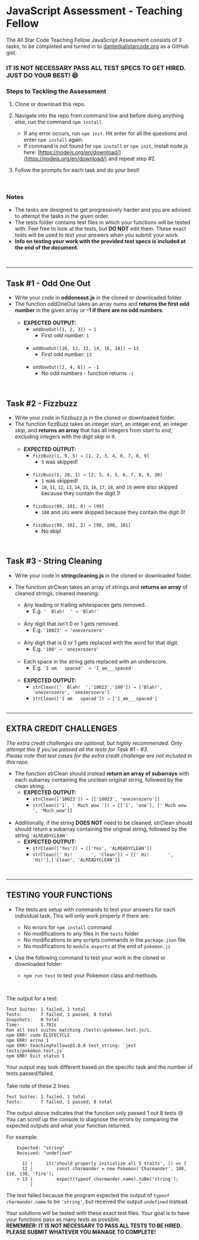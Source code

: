# JavaScript Assessment - Teaching Fellow 

The All Star Code Teaching Fellow JavaScript Assessment consists of 3 tasks, to be completed and turned in to dante@allstarcode.org as a GitHub gist.

### **IT IS NOT NECESSARY PASS ALL TEST SPECS TO GET HIRED. JUST DO YOUR BEST! :smile:**

### Steps to Tackling the Assessment
1. Clone or download this repo.

2. Navigate into the repo from command line and before doing anything else, run the command `npm install`.
    - If any error occurs, run `npm init`. Hit enter for all the questions and enter `npm install` again.
    - If command is not found for `npm install` or `npm init`, install node.js here: [https://nodejs.org/en/download/](https://nodejs.org/en/download/) and repeat step #2. 

3. Follow the prompts for each task and do your best!
<br>

### Notes
- The tasks are designed to get progressively harder and you are advised to attempt the tasks in the given order.
- The tests folder contains test files in which your functions will be tested with. Feel free to look at the tests, but **DO NOT** edit them. These exact tests will be used to test your answers when you submit your work.
- **Info on testing your work with the provided test specs is included at the end of the document.**  
<br>

---

## Task #1 - Odd One Out
- Write your code in **oddoneout.js** in the cloned or downloaded folder.
- The function oddOneOut takes an array *nums* and **returns the first odd number** in the given array or **-1 if there are no odd numbers**.
    <br><br>
    - **EXPECTED OUTPUT:**
        - `oddOneOut([1, 2, 3]) → 1`
            - First odd number: `1` 
            <br>
        - `oddOneOut([10, 12, 13, 14, 16, 18]) → 13`
            - First odd number: `13` 
            <br>
        - `oddOneOut([2, 4, 6]) → -1`
            - No odd numbers - function returns `-1` 

<br>

## Task #2 - Fizzbuzz
- Write your code in fizzbuzz.js in the cloned or downloaded folder. 
- The function fizzBuzz takes an integer *start*, an integer *end*, an integer *skip*, and **returns an array** that has all integers from *start* to *end*, excluding integers with the digit *skip* in it.
    <br><br>
    - **EXPECTED OUTPUT:**
        - `fizzBuzz(1, 9, 5) → [1, 2, 3, 4, 6, 7, 8, 9]`
            - `5` was skipped!
            <br>
        - `fizzBuzz(1, 20, 1) → [2, 3, 4, 5, 6, 7, 8, 9, 20]`
            - `1` was skipped!
            - `10`, `11`, `12`, `13`, `14`, `15`, `16`, `17`, `18`, and `19` were also skipped because they contain the digit 1!
            <br>
        - `fizzBuzz(99, 101, 0) → [99]`
            - `100` and `101` were skipped because they contain the digit 0!
            <br>
        - `fizzBuzz(99, 101, 2) → [99, 100, 101]`
            - No skip!

<br>

## Task #3 - String Cleaning
- Write your code in **stringcleaning.js** in the cloned or downloaded folder.
- The function strClean takes an array of strings and **returns an array** of cleaned strings, cleaned meaning:
    - Any leading or trailing whitespaces gets removed.
        - E.g. `'  Blah!  ' → 'Blah!'`
        <br>
    - Any digit that isn't 0 or 1 gets removed.
        - E.g. `'10023' → 'onezerozero'`
        <br>
    - Any digit that is 0 or 1 gets replaced with the word for that digit.
        - E.g. `'100' → 'onezerozero'`
        <br>
    - Each space in the string gets replaced with an underscore. 
        - E.g. `'I am   spaced'  → 'I_am___spaced'`
    <br><br>
    - **EXPECTED OUTPUT:**
        - `strClean(['  Blah!  ','10023','100']) → ['Blah!', 'onezerozero', 'onezerozero']`
        - `strClean(['I am   spaced']) → ['I_am___spaced']`


    <br>

---

## EXTRA CREDIT CHALLENGES
*The extra credit challenges are optional, but highly recommended. Only attempt this if you've passed all the tests for Task #1 - #3.
    <br>
Please note that test cases for the extra credit challenge are not included in this repo.*
- The function strClean should instead **return an array of subarrays** with each subarray containing the unclean original string, followed by the clean string.
    <br>
    - **EXPECTED OUTPUT:**
        - `strClean(['10023']) → [['10023', 'onezerozero']]`
        - `strClean(['1', ' Much wow ']) → [['1', 'one'], [' Much wow ', 'Much_wow']]`
        <br>
- Additionally, if the string **DOES NOT** need to be cleaned, strClean should should return a subarray containing the original string, followed by the string `'ALREADYCLEAN'`
    <br>
    - **EXPECTED OUTPUT:**
        - `strClean(['Yes']) → [['Yes', 'ALREADYCLEAN']]`
        - `strClean([' Hi!       ', 'Clean']) → [[' Hi!       ', 'Hi!'],['Clean', 'ALREADYCLEAN']]`

<br>

---

## TESTING YOUR FUNCTIONS
- The tests are setup with commands to test your answers for each individual task. This will only work properly if there are:
    - No errors for `npm install` command
    - No modifications to any files in the `tests` folder
    - No modifications to any scripts commands in the `package.json` file
    - No modifications to `module.exports` at the end of `pokemon.js`

- Use the following command to test your work in the cloned or downloaded folder: 
    - `npm run test` to test your Pokemon class and methods.
<br>

The output for a test:

```shell
Test Suites: 1 failed, 1 total
Tests:       7 failed, 1 passed, 8 total
Snapshots:   0 total
Time:        1.781s
Ran all test suites matching /tests\\pokemon.test.js/i.
npm ERR! code ELIFECYCLE
npm ERR! errno 1
npm ERR! teachingFellows@1.0.0 test_string: `jest tests/pokemon.test.js`
npm ERR! Exit status 1
```
Your output may look different based on the specific task and the number of tests passed/failed. 
<br><br>
Take note of these 2 lines: 

```shell
Test Suites: 1 failed, 1 total
Tests:       7 failed, 1 passed, 8 total
```

The output above indicates that the function only passed 1 out 8 tests :cry:
<br>
You can scroll up the console to diagnose the errors by comparing the expected outputs and what your function returned. 

For example:
```shell
    Expected: "string"
    Received: "undefined"

      11 |     it('should properly initialize all 5 traits', () => {
      12 |         const charmander = new Pokemon('Charmander', 100, 110, 130, 'fire');
    > 13 |         expect(typeof charmander.name).toBe('string');
         |                                        ^
```

The test failed because the program expected the output of `typeof charmander.name` to be `'string'`, but received the output `undefined` instead. 

Your solutions will be tested with these exact test files. Your goal is to have your functions pass as many tests as possible.
<br> 
**REMEMBER: IT IS NOT NECESSARY TO PASS ALL TESTS TO BE HIRED. PLEASE SUBMIT WHATEVER YOU MANAGE TO COMPLETE!**